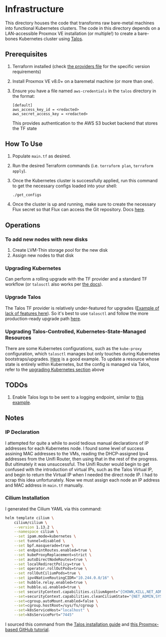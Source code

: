 # Infrastructure

This directory houses the code that transforms raw bare-metal machines into functional Kubernetes clusters. The code in this directory depends on a LAN-accessible Proxmox VE installation (or multiple!) to create a bare-bones Kubernetes cluster using [Talos](https://github.com/siderolabs/talos).

## Prerequisites

1. Terraform installed (check [the providers file](./talos/providers.tf) for the specific version requirements)
2. Install Proxmox VE v8.0+ on a baremetal machine (or more than one).
3. Ensure you have a file named `aws-credentials` in the `talos` directory in the format:

    ```text
    [default]
    aws_access_key_id = <redacted>
    aws_secret_access_key = <redacted>
    ```

    This provides authentication to the AWS S3 bucket backend that stores the TF state

## How To Use

1. Populate `main.tf` as desired.
2. Run the desired Terraform commands (i.e. `terraform plan`, `terraform apply`).
3. Once the Kubernetes cluster is successfully applied, run this command to get the necessary configs loaded into your shell:

    ```bash
    ./get_configs
    ```

4. Once the cluster is up and running, make sure to create the necessary Flux secret so that Flux can access the Git repository. Docs [here](https://fluxcd.io/flux/components/source/gitrepositories/#ready-gitrepository).

## Operations

### To add new nodes with new disks

1. Create LVM-Thin storage pool for the new disk
2. Assign new nodes to that disk

### Upgrading Kubernetes

Can perform a rolling upgrade with the TF provider and a standard TF workflow (or `talosctl` also works per [the docs](https://www.talos.dev/v1.6/kubernetes-guides/upgrading-kubernetes/)).

### Upgrade Talos

The Talos TF provider is relatively under-featured for upgrades ([Example of lack of features here](https://github.com/siderolabs/terraform-provider-talos/issues/140#issue-2055027252)). So it's best to use `talosctl` and follow the more production-ready upgrade path [here](https://www.talos.dev/v1.6/talos-guides/upgrading-talos/).

### Upgrading Talos-Controlled, Kubernetes-State-Managed Resources

There are some Kubernetes configurations, such as the `kube-proxy` configuration, which `talosctl` manages but only touches during Kubernetes bootstraps/upgrades. [Here](https://github.com/siderolabs/talos/discussions/7835) is a good example. To update a resource whose state is entirely within Kubernetes, but the config is managed via Talos, refer to the [upgrading Kubernetes section](#upgrading-kubernetes) above

## TODOs

1. Enable Talos logs to be sent to a logging endpoint, similar to [this example](https://github.com/buroa/k8s-gitops/blob/860a6b47e39ae0a3c7b91c0ab9ed2294433913fa/talos/talconfig.yaml#L363).

## Notes

### IP Declaration

I attempted for quite a while to avoid tedious manual declarations of IP addresses for each Kubernetes node. I found some level of success assining MAC addresses to the VMs, reading the DHCP-assigned Ipv4 addresses from the Unifi Router, then using that in the rest of the progress. But ultimately it was unsuccessful. The Unifi Router would begin to get confused with the introduction of virtual IPs, such as the Talos Virtual IP, and begin to return the Virtual IP when I needed the direct node IP. I had to scrap this idea unfortunately. Now we must assign each node an IP address and MAC address in `main.tf` manually.

### Cilium Installation

I generated the Cilium YAML via this command:

```bash
helm template cilium \
    cilium/cilium \
    --version 1.13.2 \
    --namespace cilium \
    --set ipam.mode=kubernetes \
    --set tunnel=disabled \
    --set bpf.masquerade=true \
    --set endpointRoutes.enabled=true \
    --set kubeProxyReplacement=strict \
    --set autoDirectNodeRoutes=true \
    --set localRedirectPolicy=true \
    --set operator.rollOutPods=true \
    --set rollOutCiliumPods=true \
    --set ipv4NativeRoutingCIDR="10.244.0.0/16" \
    --set hubble.relay.enabled=true \
    --set hubble.ui.enabled=true \
    --set securityContext.capabilities.ciliumAgent="{CHOWN,KILL,NET_ADMIN,NET_RAW,IPC_LOCK,SYS_ADMIN,SYS_RESOURCE,DAC_OVERRIDE,FOWNER,SETGID,SETUID}" \
    --set=securityContext.capabilities.cleanCiliumState="{NET_ADMIN,SYS_ADMIN,SYS_RESOURCE}" \
    --set=cgroup.autoMount.enabled=false \
    --set=cgroup.hostRoot=/sys/fs/cgroup \
    --set=k8sServiceHost="localhost" \
    --set=k8sServicePort="7445"
```

I sourced this command from the [Talos installation guide](https://www.talos.dev/v1.6/kubernetes-guides/network/deploying-cilium/#method-1-helm-install) and [this Proxmox-based GitHub tutorial](https://github.com/kubebn/talos-proxmox-kaas).
